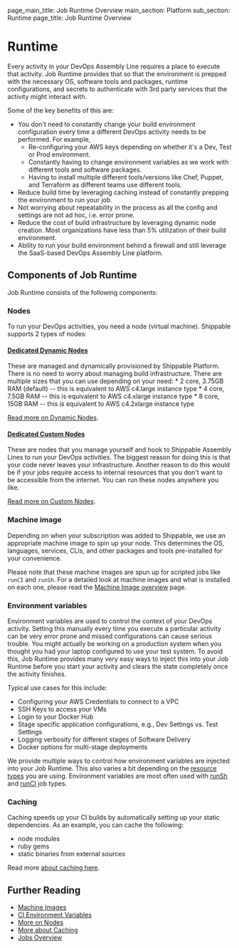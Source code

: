 page_main_title: Job Runtime Overview
main_section: Platform
sub_section: Runtime
page_title: Job Runtime Overview

# Runtime

Every activity in your DevOps Assembly Line requires a place to execute that activity. Job Runtime provides that so that the environment is prepped with the necessary OS, software tools and packages, runtime configurations, and secrets to authenticate with 3rd party services that the activity might interact with.

Some of the key benefits of this are:

* You don't need to constantly change your build environment configuration every time a different DevOps activity needs to be performed. For example,
	* Re-configuring your AWS keys depending on whether it's a Dev, Test or Prod environment.
	* Constantly having to change environment variables as we work with different tools and software packages.
	* Having to install multiple different tools/versions like Chef, Puppet, and Terraform as different teams use different tools.
* Reduce build time by leveraging caching instead of constantly prepping the environment to run your job.
* Not worrying about repeatability in the process as all the config and settings are not ad hoc, i.e. error prone.
* Reduce the cost of build infrastructure by leveraging dynamic node creation. Most organizations have less than 5% utilization of their build environment.
* Ability to run your build environment behind a firewall and still leverage the SaaS-based DevOps Assembly Line platform.

## Components of Job Runtime

Job Runtime consists of the following components:

<a name="nodes"></a>
### Nodes

To run your DevOps activities, you need a node (virtual machine). Shippable supports 2 types of nodes:

#### [Dedicated Dynamic Nodes](/platform/runtime/nodes/#dynamic-nodes)
These are managed and dynamically provisioned by Shippable Platform. There is no need to worry about managing build infrastructure. There are multiple sizes that you can use depending on your need:
	* 2 core, 3.75GB RAM (default) -- this is equivalent to AWS c4.large instance type
	* 4 core, 7.5GB RAM -- this is equivalent to AWS c4.xlarge instance type
	* 8 core, 15GB RAM -- this is equivalent to AWS c4.2xlarge instance type

[Read more on Dynamic Nodes](/platform/runtime/nodes/#dynamic-nodes).

#### [Dedicated Custom Nodes](/platform/runtime/nodes/#custom-nodes)
These are nodes that you manage yourself and hook to Shippable Assembly Lines to run your DevOps activities. The biggest reason for doing this is that your code never leaves your infrastructure. Another reason to do this would be if your jobs require access to internal resources that you don't want to be accessible from the internet. You can run these nodes anywhere you like.

[Read more on Custom Nodes](/platform/runtime/nodes/#custom-nodes).

<a name="machine-image"></a>
### Machine image

Depending on when your subscription was added to Shippable, we use an appropriate machine image to spin up your node. This determines the OS, languages, services, CLIs, and other packages and tools pre-installed for your convenience.

Please note that these machine images are spun up for scripted jobs like `runCI` and `runSh`. For a detailed look at machine images and what is installed on each one, please read the [Machine Image overview](/platform/runtime/machine-image/ami-overview) page.

<a name="env"></a>
### Environment variables
Environment variables are used to control the context of your DevOps activity. Setting this manually every time you execute a particular activity can be very error prone and missed configurations can cause serious trouble. You might actually be working on a production system when you thought you had your laptop configured to use your test system. To avoid this, Job Runtime provides many very easy ways to inject this into your Job Runtime before you start your activity and clears the state completely once the activity finishes.

Typical use cases for this include:

* Configuring your AWS Credentials to connect to a VPC
* SSH Keys to access your VMs
* Login to your Docker Hub
* Stage specific application configurations, e.g., Dev Settings vs. Test Settings
* Logging verbosity for different stages of Software Delivery
* Docker options for multi-stage deployments

We provide multiple ways to control how environment variables are injected into your Job Runtime. This also varies a bit depending on the [resource types](/platform/workflow/resource/overview) you are using. Environment variables are most often used with [runSh](/platform/workflow/job/runsh) and [runCI](/platform/workflow/job/runci) job types.

<a name="cache"></a>
### Caching

Caching speeds up your CI builds by automatically setting up your static dependencies. As an example, you can cache the following:

- node modules
- ruby gems
- static binaries from external sources

Read more [about caching here](/platform/runtime/caching).

## Further Reading
* [Machine Images](/platform/runtime/machine-image/ami-overview/)
* [CI Environment Variables](/ci/env-vars/)
* [More on Nodes](/platform/runtime/nodes)
* [More about Caching](/platform/runtime/caching)
* [Jobs Overview](/platform/workflow/job/overview)
